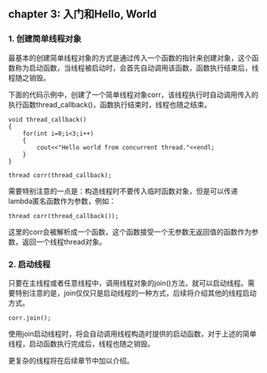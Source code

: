 ## chapter 3: 入门和Hello, World

### 1. 创建简单线程对象

最基本的创建简单线程对象的方式是通过传入一个函数的指针来创建对象，这个函数称为启动函数，当线程被启动时，会首先自动调用该函数，函数执行结束后，线程随之销毁。

下面的代码示例中，创建了一个简单线程对象corr，该线程执行时自动调用传入的执行函数thread_callback()，函数执行结束时，线程也随之结束。

```
void thread_callback()
{
	for(int i=0;i<3;i++)
	{
		cout<<"Hello world from concurrent thread."<<endl;
	}
}

thread corr(thread_callback);

```

需要特别注意的一点是：构造线程时不要传入临时函数对象，但是可以传递lambda匿名函数作为参数，例如：

```
thread corr(thread_callback());
```
这里的corr会被解析成一个函数，这个函数接受一个无参数无返回值的函数作为参数，返回一个线程thread对象。

### 2. 启动线程

只要在主线程或者任意线程中，调用线程对象的join()方法，就可以启动线程。需要特别注意的是，join仅仅只是启动线程的一种方式，后续将介绍其他的线程启动方式。

```
corr.join();
```

使用join启动线程时，将会自动调用线程构造时提供的启动函数，对于上述的简单线程，启动函数执行完成后，线程也随之销毁。

更复杂的线程将在后续章节中加以介绍。

